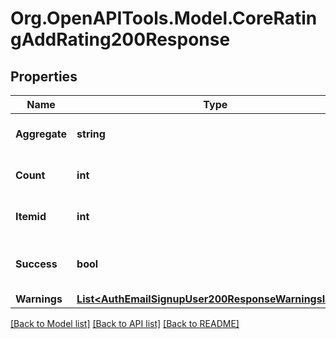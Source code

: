 # Org.OpenAPITools.Model.CoreRatingAddRating200Response

## Properties

Name | Type | Description | Notes
------------ | ------------- | ------------- | -------------
**Aggregate** | **string** | New aggregate | [optional] [default to "null"]
**Count** | **int** | Ratings count | [optional] [default to null]
**Itemid** | **int** | Rating item id | [optional] [default to null]
**Success** | **bool** | Whether the rate was successfully created | [default to null]
**Warnings** | [**List&lt;AuthEmailSignupUser200ResponseWarningsInner&gt;**](AuthEmailSignupUser200ResponseWarningsInner.md) |  | [optional] 

[[Back to Model list]](../README.md#documentation-for-models) [[Back to API list]](../README.md#documentation-for-api-endpoints) [[Back to README]](../README.md)

